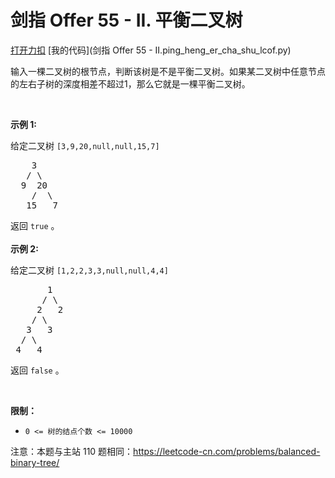 # 剑指 Offer 55 - II. 平衡二叉树

[打开力扣](https://leetcode.cn/problems/ping-heng-er-cha-shu-lcof) [我的代码](剑指 Offer 55 - II.ping_heng_er_cha_shu_lcof.py)

输入一棵二叉树的根节点，判断该树是不是平衡二叉树。如果某二叉树中任意节点的左右子树的深度相差不超过1，那么它就是一棵平衡二叉树。

 

<strong>示例 1:</strong>

给定二叉树 <code>[3,9,20,null,null,15,7]</code>

<pre>
    3
   / \
  9  20
    /  \
   15   7</pre>

返回 <code>true</code> 。<br />
<br />
<strong>示例 2:</strong>

给定二叉树 <code>[1,2,2,3,3,null,null,4,4]</code>

<pre>
       1
      / \
     2   2
    / \
   3   3
  / \
 4   4
</pre>

返回 <code>false</code> 。

 

<strong>限制：</strong>

<ul>
	<li><code>0 <= 树的结点个数 <= 10000</code></li>
</ul>

注意：本题与主站 110 题相同：<a href="https://leetcode-cn.com/problems/balanced-binary-tree/">https://leetcode-cn.com/problems/balanced-binary-tree/</a>
